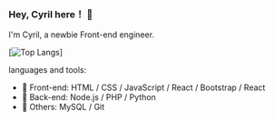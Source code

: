 ### Hey, Cyril here！ 👋

I'm Cyril, a newbie Front-end engineer.

[![Top Langs](https://github-readme-stats.vercel.app/api/top-langs/?username=cyril-ke&layout=compact)]

languages and tools:

-   :hammer: Front-end: HTML / CSS / JavaScript / React / Bootstrap / React
-   :wrench: Back-end: Node.js / PHP / Python
-   :nut_and_bolt: Others: MySQL / Git

<!--
**cyril-ke/cyril-ke** is a ✨ _special_ ✨ repository because its `README.md` (this file) appears on your GitHub profile.

Here are some ideas to get you started:

- 🔭 I’m currently working on ...
- 🌱 I’m currently learning ...
- 👯 I’m looking to collaborate on ...
- 🤔 I’m looking for help with ...
- 💬 Ask me about ...
- 📫 How to reach me: ...
- 😄 Pronouns: ...
- ⚡ Fun fact: ...
-->
